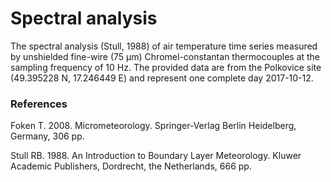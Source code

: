 ﻿# Spectral analysis

The spectral analysis (Stull, 1988) of air temperature time series measured by unshielded fine-wire (75 μm) Chromel-constantan thermocouples at the sampling frequency of 10 Hz. The provided data are from the Polkovice site (49.395228 N, 17.246449 E) and represent one complete day 2017-10-12. 

### References
Foken T. 2008. Micrometeorology. Springer-Verlag Berlin Heidelberg, Germany, 306 pp.

Stull RB. 1988. An Introduction to Boundary Layer Meteorology. Kluwer Academic Publishers, Dordrecht, the Netherlands, 666 pp.
